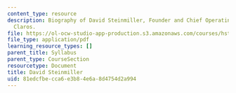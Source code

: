 ```yaml
---
content_type: resource
description: Biography of David Steinmiller, Founder and Chief Operating Officer of
  Claros.
file: https://ol-ocw-studio-app-production.s3.amazonaws.com/courses/hst-939-designing-and-sustaining-technology-innovation-for-global-health-practice-spring-2008/81edcfbecca6e3b84e6a8d4754d2a994_david_st_bio.pdf
file_type: application/pdf
learning_resource_types: []
parent_title: Syllabus
parent_type: CourseSection
resourcetype: Document
title: David Steinmiller
uid: 81edcfbe-cca6-e3b8-4e6a-8d4754d2a994
---
```

